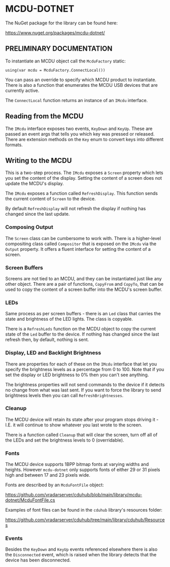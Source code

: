 ﻿# MCDU-DOTNET

The NuGet package for the library can be found here:

https://www.nuget.org/packages/mcdu-dotnet/


## PRELIMINARY DOCUMENTATION

To instantiate an MCDU object call the `McduFactory` static:

```
using(var mcdu = McduFactory.ConnectLocal())
```

You can pass an override to specify which MCDU product to instantiate. There is
also a function that enumerates the MCDU USB devices that are currently active.

The `ConnectLocal` function returns an instance of an `IMcdu` interface.



## Reading from the MCDU

The `IMcdu` interface exposes two events, `KeyDown` and `KeyUp`. These are passed
an event args that tells you which key was pressed or released. There are extension
methods on the `Key` enum to convert keys into different formats.



## Writing to the MCDU

This is a two-step process. The `IMcdu` exposes a `Screen` property which lets you
set the content of the display. Setting the content of a screen does not update the
MCDU's display.

The `IMcdu` exposes a function called `RefreshDisplay`. This function sends the
current content of `Screen` to the device.

By default `RefreshDisplay` will not refresh the display if nothing has changed since
the last update.



### Composing Output

The `Screen` class can be cumbersome to work with. There is a higher-level compositing
class called `Compositor` that is exposed on the `IMcdu` via the `Output` property. It
offers a fluent interface for setting the content of a screen.



### Screen Buffers

Screens are not tied to an MCDU, and they can be instantiated just like any other
object. There are a pair of functions, `CopyFrom` and `CopyTo`, that can be used to
copy the content of a screen buffer into the MCDU's screen buffer.



### LEDs

Same process as per screen buffers - there is an `Led` class that carries the state and
brightness of the LED lights. The class is copyable.

There is a `RefreshLeds` function on the MCDU object to copy the current state of the
`Led` buffer to the device. If nothing has changed since the last refresh then, by
default, nothing is sent.



### Display, LED and Backlight Brightness

There are properties for each of these on the `IMcdu` interface that let you specify the
brightness levels as a percentage from 0 to 100. Note that if you set the display or LED
brightness to 0% then you can't see anything.

The brightness properties will not send commands to the device if it detects no change
from what was last sent. If you want to force the library to send brightness levels then
you can call `RefreshBrightnesses`.



### Cleanup

The MCDU device will retain its state after your program stops driving it - I.E. it will
continue to show whatever you last wrote to the screen.

There is a function called `Cleanup` that will clear the screen, turn off all of the LEDs
and set the brightness levels to 0 (overridable).


### Fonts

The MCDU device supports 1BPP bitmap fonts at varying widths and heights. However
`mcdu-dotnet` only supports fonts of either 29 or 31 pixels high and between 17 and 23
pixels wide.

Fonts are described by an `McduFontFile` object:

https://github.com/vradarserver/cduhub/blob/main/library/mcdu-dotnet/McduFontFile.cs

Examples of font files can be found in the `cduhub` library's resources folder:

https://github.com/vradarserver/cduhub/tree/main/library/cduhub/Resources



### Events

Besides the `KeyDown` and `KeyUp` events referenced elsewhere there is also the
`Disconnected` event, which is raised when the library detects that the device has been
disconnected.
